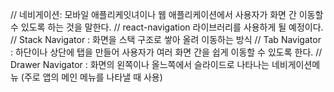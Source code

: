 // 네비게이션: 모바일 애플리케잇녀이나 웹 애플리케이션에서 사용자가 화면 간 이동할 수 있도록 하는 것을 말한다.
// react-navigation 라이브러리를 사용하게 될 예정이다.
// Stack Navigator : 화면을 스택 구조로 쌓아 올려 이동하는 방식
// Tab Navigator : 하단이나 상단에 탭을 만들어 사용자가 여러 화면 간을 쉽게 이동할 수 있도록 한다.
// Drawer Navigator : 화면의 왼쪽이나 올느쪽에서 슬라이드로 나타나는 네비게이션메뉴 (주로 앱의 메인 메뉴를 나타낼 때 사용)

